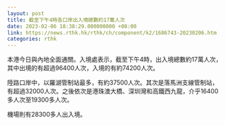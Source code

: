 ```yaml
---
layout: post
title: 截至下午4時各口岸出入境總數約17萬人次
date: 2023-02-06 18:38:29.000000000 +08:00
link: https://news.rthk.hk/rthk/ch/component/k2/1686743-20230206.htm
categories: rthk
---
```


本港今日與內地全面通關。入境處表示，截至下午4時，出入境總數約17萬人次，其中出境的有超過96400人次，入境的有約74200人次。

陸路口岸中，以羅湖管制站最多，有約37500人次。其次是落馬洲支線管制站，有超過32000人次。之後依次是港珠澳大橋、深圳灣和高鐵西九龍，介乎16400多人次至19300多人次。

機場則有28300多人出入境。
